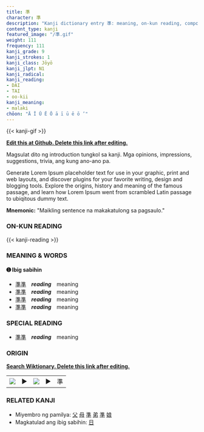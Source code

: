 ```yaml
---
title: 準
character: 準
description: "Kanji dictionary entry 準: meaning, on-kun reading, compounds, origin, related kanji"
content_type: kanji
featured_image: "/準.gif"
weight: 111
frequency: 111
kanji_grade: 9
kanji_strokes: 1
kanji_class: Jōyō
kanji_jlpt: N1
kanji_radical: 
kanji_reading: 
- DAI
- TAI
- oo-kii
kanji_meaning:
- malaki
chōon: "Ā Ī Ū Ē Ō ā ī ū ē ō ’"
---
```

[//]: # (Don't edit the line below. Kanji animated GIF code is automatically generated.)
{{< kanji-gif >}}

[//]: # (Edit below this line.)

**[Edit this at Github. Delete this link after editing.](https://github.com/tim0g/tim/tree/main/content/kanji/準/index.md)**

Magsulat dito ng introduction tungkol sa kanji. Mga opinions, impressions, suggestions, trivia, ang kung ano-ano pa.

Generate Lorem Ipsum placeholder text for use in your graphic, print and web layouts, and discover plugins for your favorite writing, design and blogging tools. Explore the origins, history and meaning of the famous passage, and learn how Lorem Ipsum went from scrambled Latin passage to ubiqitous dummy text.
 
**Mnemonic:** "Maikling sentence na makakatulong sa pagsaulo."

### ON-KUN READING

[//]: # (Don't edit the line below. ON-KUN READING code is automatically generated.)
{{< kanji-reading >}}

### MEANING & WORDS

#### ➊ **Ibig sabihin**
  - [準](../準)[準](../準)　***reading***　meaning
  - [準](../準)[準](../準)　***reading***　meaning
  - [準](../準)[準](../準)　***reading***　meaning
  - [準](../準)[準](../準)　***reading***　meaning

### SPECIAL READING
  - [準](../準)[準](../準)　***reading***　meaning

### ORIGIN

**[Search Wiktionary. Delete this link after editing.](https://wiktionary.org/wiki/準)**
<table class="kanji-table"><tr><td>
<img src="60px-準-bronze.svg.png">
</td><td>▶</td><td>
<img src="60px-準-oracle.svg.png">
</td><td>▶</td>
<td class="kanji-origin">準</td>
</tr></table>

### RELATED KANJI
- Miyembro ng pamilya: [父](../父) [母](../母) [準](../準) [弟](../弟) [準](../準) [娘](../娘)
- Magkatulad ang ibig sabihin: [日](../日)

